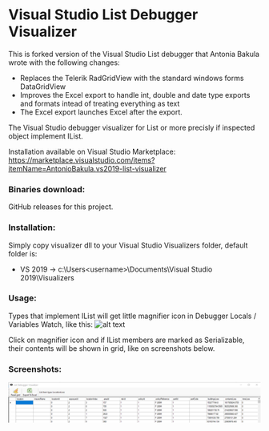 # Visual Studio List Debugger Visualizer
This is forked version of the Visual Studio List debugger that Antonia Bakula wrote with the following changes:
* Replaces the Telerik RadGridView with the standard windows forms DataGridView
* Improves the Excel export to handle int, double and date type exports and formats intead of treating everything as text
* The Excel export launches Excel after the export.

The Visual Studio debugger visualizer for List<T> or more precisly if inspected object implement IList.

Installation available on Visual Studio Marketplace: https://marketplace.visualstudio.com/items?itemName=AntonioBakula.vs2019-list-visualizer

### Binaries download:

GitHub releases for this project.

### Installation:
Simply copy visualizer dll to your Visual Studio Visualizers folder, default folder is:

* VS 2019 -> c:\Users\<username>\Documents\Visual Studio 2019\Visualizers

### Usage:
Types that implement IList will get little magnifier icon in Debugger  Locals / Variables Watch, like this:
![alt text](http://www.antoniob.com/EasyEdit/UserFiles/ListVisualizer/list-visualizer-usage.png "Visual Studio List Debugger Visualizer usage")

Click on magnifier icon and if IList members are marked as Serializable, their contents will be shown in grid, like on screenshots below.

### Screenshots:

![alt text](/Documentation/ListDebuggerVisualizer.png "Visual Studio List Debugger Visualizer usage")
